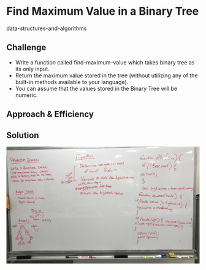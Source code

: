 # Find Maximum Value in a Binary Tree
data-structures-and-algorithms

## Challenge

* Write a function called find-maximum-value which takes binary tree as its only input. 
* Return the maximum value stored in the tree (without utilizing any of the built-in methods available to your language). 
* You can assume that the values stored in the Binary Tree will be numeric.
## Approach & Efficiency


## Solution
![](../assets/FindMaxValue.JPG)